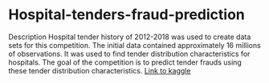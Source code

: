 # Hospital-tenders-fraud-prediction
Description Hospital tender history of 2012-2018 was used to create data sets for this competition. The initial data contained approximately 16 millions of observations. It was used to find tender distribution characteristics for hospitals.  The goal of the competition is to predict tender frauds using these tender distribution characteristics.
[Link to kaggle](https://www.kaggle.com/competitions/hse-m-psmsimmo-p-347795-1-hospitals-2018/overview/description)
